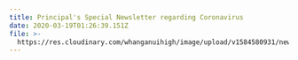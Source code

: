 ```yaml
---
title: Principal's Special Newsletter regarding Coronavirus
date: 2020-03-19T01:26:39.151Z
file: >-
  https://res.cloudinary.com/whanganuihigh/image/upload/v1584580931/newsletters/Special_Newsletter_re_Coronavirus_19.03.20.pdf
---
```

